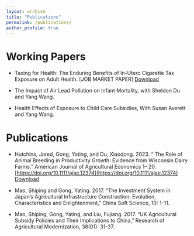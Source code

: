 ```yaml
---
layout: archive
title: "Publications"
permalink: /publications/
author_profile: true
---
```

Working Papers
=================
*   Taxing for Health: The Enduring Benefits of In-Utero Cigarette Tax Exposure on Adult Health. [JOB MARKET PAPER]
  [Download](https://ytgonguw.github.io/files/JMP_Yating_AAE.pdf)

*	The Impact of Air Lead Pollution on Infant Mortality, with Sheldon Du and Yang Wang.
  
*	Health Effects of Exposure to Child Care Subsidies,  With Susan Averett and Yang Wang.

Publications
=================
* Hutchins, Jared, Gong, Yating, and Du, Xiaodong. 2023. “ The Role of Animal Breeding in Productivity Growth: Evidence from Wisconsin Dairy Farms.” American Journal of Agricultural Economics 1– 20. [https://doi.org/10.1111/ajae.12374](https://doi.org/10.1111/ajae.12374)
    [Download](https://ytgonguw.github.io/files/AJAE_DairyFarmProductivity.pdf)

* Mao, Shiping and Gong, Yating. 2017. “The Investment System in Japan’s Agricultural Infrastructure Construction: Evolution, Characteristics and Enlightenment,” China Soft Science, 10: 1-11.
 
* Mao, Shiping, Gong, Yating, and Liu, Fujiang. 2017. “UK Agricultural Subsidy Policies and Their Implications to China,” Research of Agricultural Modernization, 38(01): 31-37.

